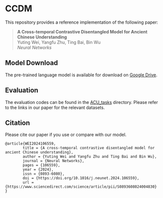 # CCDM

This repository provides a reference implementation of the following paper:

> **A Cross-temporal Contrastive Disentangled Model for Ancient Chinese Understanding**  
> Yuting Wei, Yangfu Zhu, Ting Bai, Bin Wu  
> *Neural Networks*

## Model Download
The pre-trained language model is available for download on [Google Drive](https://drive.google.com/file/d/1udzlxseTW2DH8M6Ydl4c68oS4LxBJSsk/view?usp=sharing).

## Evaluation
The evaluation codes can be found in the [ACU_tasks](ACU_tasks) directory. Please refer to the links in our paper for the relevant datasets.

## Citation

Please cite our paper if you use or compare with our model.
```
@article{WEI2024106559,
        title = {A cross-temporal contrastive disentangled model for ancient Chinese understanding},
        author = {Yuting Wei and Yangfu Zhu and Ting Bai and Bin Wu},
        journal = {Neural Networks},
        pages = {106559},
        year = {2024},
        issn = {0893-6080},
        doi = {https://doi.org/10.1016/j.neunet.2024.106559},
        url = {https://www.sciencedirect.com/science/article/pii/S0893608024004830}
}
```
